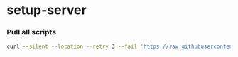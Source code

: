# setup-server

### Pull all scripts

```bash
curl --silent --location --retry 3 --fail 'https://raw.githubusercontent.com/Jaid/setup-server/dist/bin/downloadJaidScripts' | GITHUB_TOKEN=ghp_000000000000000000000000000000000000 bash
```